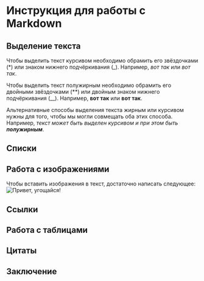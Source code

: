 # Инструкция для работы с Markdown

## Выделение текста

Чтобы выделить текст курсивом необходимо обрамить его звёздочками (*) или знаком нижнего подчёркивания (_). Например, *вот так* или _вот так_.

Чтобы выделить текст полужирным необходимо обрамить его двойными звёздочками (**) или двойным знаком нижнего подчёркивания (__). Например, **вот так** или __вот так__.

Альтернативные способы выделения текста жирным или курсивом нужны для того, чтобы мы могли совмещать оба этих способа. Например, _текст может быть выделен курсивом и при этом быть **полужирным**_. 

## Списки

## Работа с изображениями

Чтобы вставить изображения в текст, достаточно написать следующее:
![Привет, угощайся!](Сочные_рёбрышки.jpg)

## Ссылки

## Работа с таблицами

## Цитаты

## Заключение